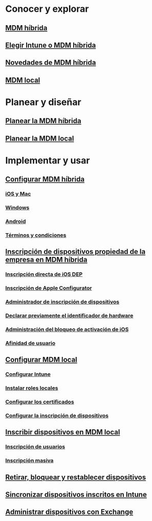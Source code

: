 #  Conocer y explorar
## [MDM híbrida](understand/hybrid-mobile-device-management.md)
## [Elegir Intune o MDM híbrida](understand/choose-between-standalone-intune-and-hybrid-mobile-device-management.md)
## [Novedades de MDM híbrida](understand/whats-new-in-hybrid-mobile-device-management.md)
## [MDM local](understand/manage-mobile-devices-with-on-premises-infrastructure.md)

# Planear y diseñar
## [Planear la MDM híbrida](plan-design/plan-hybrid-mobile-device-management.md)
## [Planear la MDM local](plan-design/plan-on-premises-mdm.md)

# Implementar y usar

## [Configurar MDM híbrida](deploy-use/setup-hybrid-mdm.md)
### [iOS y Mac](deploy-use/enroll-hybrid-ios-mac.md)
### [Windows](deploy-use/enroll-hybrid-windows.md)
### [Android](deploy-use/enroll-hybrid-android.md)
### [Términos y condiciones](deploy-use/terms-and-conditions.md)
## [Inscripción de dispositivos propiedad de la empresa en MDM híbrida](deploy-use/enroll-company-owned-devices.md)
### [Inscripción directa de iOS DEP](deploy-use/ios-device-enrollment-program-for-hybrid.md)
### [Inscripción de Apple Configurator](deploy-use/ios-hybrid-enrollment-using-apple-configurator.md)
### [Administrador de inscripción de dispositivos](deploy-use/enroll-devices-with-device-enrollment-manager.md)
### [Declarar previamente el identificador de hardware](deploy-use/predeclare-devices-with-hardware-id.md)
### [Administración del bloqueo de activación de iOS](deploy-use/manage-ios-activation-lock.md)
### [Afinidad de usuario](deploy-use/user-affinity-for-hybrid-managed-devices.md)

## [Configurar MDM local](get-started/preparation-steps-for-on-premises-mdm.md)
### [Configurar Intune](get-started/set-up-intune-subscription-on-premises-mdm.md)
### [Instalar roles locales](get-started/install-site-system-roles-for-on-premises-mdm.md)
### [Configurar los certificados](get-started/set-up-certificates-on-premises-mdm.md)
### [Configurar la inscripción de dispositivos](get-started/set-up-device-enrollment-on-premises-mdm.md)
## [Inscribir dispositivos en MDM local](deploy-use/enroll-devices-on-premises-mdm.md)
### [Inscripción de usuarios](deploy-use/user-enroll-devices-on-premises-mdm.md)
### [Inscripción masiva](deploy-use/bulk-enroll-devices-on-premises-mdm.md)

## [Retirar, bloquear y restablecer dispositivos](deploy-use/wipe-lock-reset-devices.md)
## [Sincronizar dispositivos inscritos en Intune](deploy-use/sync-intune-device.md)
## [Administrar dispositivos con Exchange](deploy-use/manage-mobile-devices-with-exchange-activesync.md)


<!--HONumber=Dec16_HO3-->


